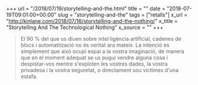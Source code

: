 +++
url = "/2018/07/19/storytelling-and-the.html"
title = ""
date = "2018-07-19T09:01:00+00:00"
slug = "storytelling-and-the"
tags = ["retalls"]
x_url = "http://kinlane.com/2018/07/16/storytelling-and-the-nothing/"
x_title = "Storytelling And The Technological Nothing"
x_source = ""
+++


> El 90 % del que us diuen sobre intel·ligència artificial, cadenes de blocs i automatització no és veritat ara mateix. La intenció és simplement que això ocupi espai a la vostra imaginació, de manera que en el moment adequat se us pugui vendre alguna cosa i despistar-vos mentre s'exploten les vostres dades, la vostra privadesa i la vostra seguretat, o directament sou víctimes d'una estafa.
